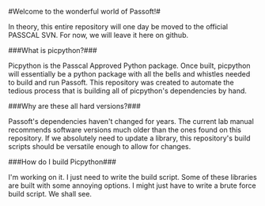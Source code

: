 #Welcome to the wonderful world of Passoft!#

In theory, this entire repository will one day be moved 
to the official PASSCAL SVN. For now, we will leave it
here on github.

###What is picpython?###

Picpython is the Passcal Approved Python package. Once built, 
picpython will essentially be a python package with all the bells
and whistles needed to build and run Passoft. This repository was 
created to automate the tedious process that is building all of
picpython's dependencies by hand.

###Why are these all hard versions?###

Passoft's dependencies haven't changed for years. The current 
lab manual recommends software versions much older than the ones
found on this repository. If we absolutely need to update a library,
this repository's build scripts should be versatile enough to allow
for changes.

###How do I build Picpython###

I'm working on it. I just need to write the build script. 
Some of these libraries are built with some annoying options.
I might just have to write a brute force build script. We shall see.
